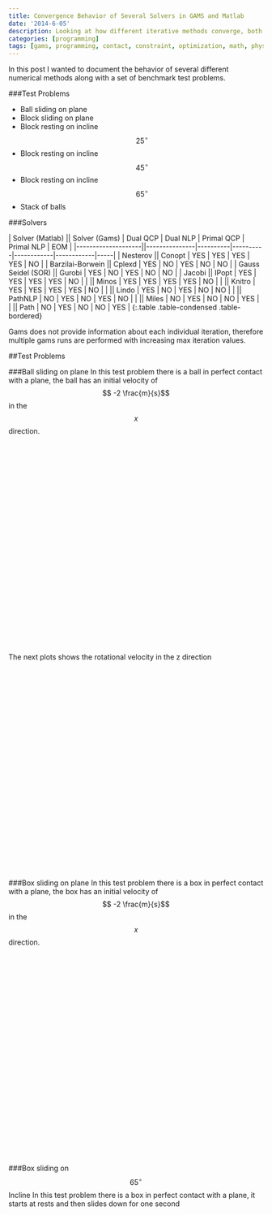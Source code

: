 ```yaml
---
title: Convergence Behavior of Several Solvers in GAMS and Matlab
date: '2014-6-05'
description: Looking at how different iterative methods converge, both in gams and in matlab
categories: [programming]
tags: [gams, programming, contact, constraint, optimization, math, physics]
---
```



In this post I wanted to document the behavior of several different numerical methods along with a set of benchmark test problems. 

###Test Problems

 - Ball sliding on plane
 - Block sliding on plane
 - Block resting on incline $$25^\circ$$
 - Block resting on incline $$45^\circ$$
 - Block resting on incline $$65^\circ$$
 - Stack of balls


###Solvers

| Solver (Matlab)    || Solver (Gams) | Dual QCP | Dual NLP | Primal QCP | Primal NLP | EOM |
|--------------------||---------------|----------|----------|------------|------------|-----|
| Nesterov           || Conopt        | YES      | YES      | YES        | YES        | NO  |
| Barzilai-Borwein   || Cplexd        | YES      | NO       | YES        | NO         | NO  |
| Gauss Seidel (SOR) || Gurobi        | YES      | NO       | YES        | NO         | NO  |
| Jacobi             || IPopt         | YES      | YES      | YES        | YES        | NO  |
|                    || Minos         | YES      | YES      | YES        | YES        | NO  |
|                    || Knitro        | YES      | YES      | YES        | YES        | NO  |
|                    || Lindo         | YES      | NO       | YES        | NO         | NO  |
|                    || PathNLP       | NO       | YES      | NO         | YES        | NO  |
|                    || Miles         | NO       | YES      | NO         | NO         | YES |
|                    || Path          | NO       | YES      | NO         | NO         | YES |
{:.table .table-condensed .table-bordered}

Gams does not provide information about each individual iteration, therefore multiple gams runs are performed with increasing max iteration values. 


##Test Problems

###Ball sliding on plane
In this test problem there is a ball in perfect contact with a plane, the ball has an initial velocity of $$ -2 \frac{m}{s}$$ in the $$x$$ direction.

<script type="text/javascript">
$(function () {
        $('#ball_rolling_vx').highcharts({
        	chart: {zoomType: 'xy'},
            title: {
                text: 'Ball X Velocity',
                x: -20 //center
            },
            subtitle: {
                text: 'Chrono::Engine - Matlab Interface',
                x: -20
            },
            xAxis: {
            	title: {text: 'Time [s]'},
                categories: [0.01,0.02,0.03,0.04,0.05,0.06,0.07,0.08,0.09,0.1,0.11,0.12,0.13,0.14,0.15,0.16,0.17,0.18,0.19,0.2,0.21,0.22,0.23,0.24,0.25,0.26,0.27,0.28,0.29,0.3,0.31,0.32,0.33,0.34,0.35,0.36,0.37,0.38,0.39,0.4,0.41,0.42,0.43,0.44,0.45,0.46,0.47,0.48,0.49,0.5,0.51,0.52,0.53,0.54,0.55,0.56,0.57,0.58,0.59,0.6,0.61,0.62,0.63,0.64,0.65,0.66,0.67,0.68,0.69,0.7,0.71,0.72,0.73,0.74,0.75,0.76,0.77,0.78,0.79,0.8,0.81,0.82,0.83,0.84,0.85,0.86,0.87,0.88,0.89,0.9,0.91,0.92,0.93,0.94,0.95,0.96,0.97,0.98,0.99,1.0],
                labels:{
                step: 4, // this will show every second label
                maxStaggerLines: 1
            }
            },
            yAxis: {
                title: {text: 'Velocity [m/s]'},
                plotLines: [{
                    value: 0,
                    width: 1,
                    color: '#808080'
                }]
            },
            tooltip: {valueSuffix: 'm/s'},
            legend: {
                layout: 'horizontal',
                align: 'center',
                verticalAlign: 'bottom',
                borderWidth: 0
            },

            series: [{
                name: 'Nesterov',
                color: '#556270',
                marker : {enabled : true,radius : 3},
                data: [1.97214,1.97214,1.97214,1.96773,1.95204,1.94185,1.93202,1.92221,1.91239,1.90258,1.89277,1.88296,1.87316,1.86334,1.85353,1.84372,1.83391,1.8241,1.81429,1.80448,1.79467,1.78486,1.77505,1.76524,1.75543,1.74562,1.73581,1.726,1.71619,1.71428,1.71428,1.71428,1.71428,1.71428,1.71428,1.71428,1.71428,1.71428,1.71428,1.71428,1.71428,1.71428,1.71428,1.71428,1.71428,1.71428,1.71428,1.71428,1.71428,1.71428,1.71428,1.71428,1.71428,1.71428,1.71428,1.71428,1.71428,1.71428,1.71428,1.71428,1.71428,1.71428,1.71428,1.71428,1.71428,1.71428,1.71428,1.71428,1.71428,1.71428,1.71428,1.71428,1.71428,1.71428,1.71428,1.71427,1.71428,1.71428,1.71428,1.71428,1.71428,1.71428,1.71428,1.71427,1.71427,1.71427,1.71427,1.71427,1.71427,1.71427,1.71427,1.71427,1.71427,1.71427,1.71427,1.71427,1.71427,1.71427,1.71427,1.71427]
            }, {
            	name: 'Barzilai-Borwein',
                color: '#C7F464',
                marker : {enabled : true,radius : 3},
                data: [1.97214,1.97214,1.97214,1.96773,1.95204,1.94185,1.93202,1.92221,1.91239,1.90258,1.89277,1.88296,1.87316,1.86334,1.85353,1.84372,1.83391,1.8241,1.81429,1.80448,1.79212,1.78707,1.77059,1.76976,1.75075,1.75029,1.73612,1.72559,1.71621,1.71395,1.71608,1.71418,1.71564,1.71489,1.71506,1.71506,1.71506,1.71506,1.71506,1.71506,1.71506,1.71506,1.71506,1.71506,1.71506,1.71506,1.70268,1.71246,1.71464,1.69334,1.69334,1.7043,1.71506,1.71506,1.71506,1.71506,1.71506,1.71506,1.71506,1.71506,1.71506,1.71506,1.71506,1.71506,1.71506,1.71506,1.71506,1.71506,1.70267,1.71249,1.71457,1.69575,1.6989,1.71067,1.7159,1.71454,1.71516,1.71505,1.71505,1.71505,1.71505,1.71505,1.71505,1.71505,1.71505,1.71505,1.71505,1.71505,1.71505,1.71505,1.70267,1.71244,1.71464,1.69442,1.69494,1.70781,1.71505,1.71505,1.71505,1.71505]
            }, {
                name: 'Jacobi',
                color: '#4ECDC4',
                marker : {enabled : true,radius : 3},
                data: [1.97224,1.97224,1.97224,1.96746,1.95207,1.94184,1.93201,1.9222,1.9124,1.90259,1.89277,1.88296,1.87316,1.86334,1.85354,1.84372,1.83391,1.8241,1.81429,1.80448,1.79501,1.78486,1.77492,1.76517,1.7554,1.74554,1.73581,1.72604,1.71619,1.71428,1.71428,1.71428,1.71428,1.71428,1.71428,1.71428,1.71428,1.71428,1.71428,1.71428,1.71428,1.71428,1.71428,1.71428,1.71428,1.71428,1.71428,1.71428,1.71428,1.71428,1.71428,1.71428,1.71428,1.71428,1.71428,1.71428,1.71428,1.71428,1.71428,1.71428,1.71428,1.71428,1.71428,1.71428,1.71428,1.71428,1.71428,1.71428,1.71428,1.71428,1.71428,1.71428,1.71428,1.71428,1.71428,1.71428,1.71428,1.71428,1.71428,1.71428,1.71428,1.71428,1.71428,1.71428,1.71428,1.71428,1.71428,1.71428,1.71428,1.71428,1.71428,1.71428,1.71428,1.71428,1.71428,1.71428,1.71428,1.71428,1.71428,1.71427]
            }, {
                name: 'Conopt',
                color: '#FF6B6B',
                marker : {enabled : true,radius : 3},
                data: [1.97214,1.97212,1.9721,1.97208,1.94787,1.94786,1.92601,1.92599,1.9083,1.90829,1.88699,1.88697,1.86881,1.86879,1.8479,1.84788,1.82936,1.82935,1.80877,1.80876,1.78997,1.78438,1.77532,1.76452,1.75516,1.74533,1.73587,1.72543,1.72239,1.71425,1.71428,1.71427,1.71427,1.71426,1.71426,1.7143,1.71428,1.71429,1.71428,1.71431,1.71432,1.7143,1.71429,1.7143,1.71431,1.71429,1.7143,1.71429,1.71428,1.71433,1.71431,1.7143,1.7143,1.71428,1.71427,1.71427,1.71427,1.71426,1.71431,1.71429,1.71428,1.71428,1.71428,1.71422,1.71427,1.71427,1.71427,1.71429,1.71429,1.71431,1.71429,1.71427,1.71427,1.71428,1.71428,1.71427,1.71426,1.71426,1.71425,1.71425,1.71429,1.71429,1.71428,1.71427,1.71428,1.71428,1.71428,1.71429,1.71428,1.71427,1.71423,1.71429,1.71428,1.71428,1.71426,1.71427,1.71427,1.71427,1.71426,1.71426]
            }, {
              name: 'Ipopt',
                color: '#ECD078',
                marker : {enabled : true,radius : 3},
                data: [1.97214,1.97213,1.97212,1.97211,1.94789,1.94788,1.92604,1.92603,1.90834,1.90833,1.88703,1.88702,1.86886,1.86885,1.84796,1.84795,1.82943,1.82942,1.80885,1.80884,1.79004,1.78445,1.7749,1.76508,1.75525,1.74542,1.73559,1.72576,1.71594,1.71428,1.71428,1.71428,1.71428,1.71428,1.71428,1.71428,1.71428,1.71428,1.71428,1.71428,1.71428,1.71428,1.71428,1.71428,1.71427,1.71427,1.71427,1.71427,1.71427,1.71427,1.71427,1.71427,1.71427,1.71427,1.71427,1.71427,1.71427,1.71427,1.71427,1.71427,1.71427,1.71427,1.71427,1.71426,1.71426,1.71426,1.71426,1.71426,1.71426,1.71426,1.71426,1.71426,1.71426,1.71426,1.71426,1.71426,1.71426,1.71426,1.71426,1.71426,1.71426,1.71426,1.71425,1.71425,1.71425,1.71425,1.71425,1.71425,1.71425,1.71425,1.71425,1.71425,1.71425,1.71425,1.71425,1.71425,1.71425,1.71425,1.71425,1.71424]
            }, {
  				name: 'Path',
                color: '#C02942',
                marker : {enabled : true,radius : 3},
                data: [1.97214,1.97214,1.97214,1.96773,1.95204,1.94185,1.93201,1.9222,1.91239,1.90258,1.89277,1.88296,1.87315,1.86334,1.85353,1.84372,1.83391,1.8241,1.81429,1.80448,1.74476,1.73145,1.71716,1.71423,1.71423,1.71423,1.71423,1.71423,1.71423,1.71423,1.71423,1.71423,1.71422,1.71422,1.71422,1.71422,1.71422,1.71422,1.71422,1.71422,1.71422,1.71422,1.71422,1.71422,1.71422,1.71422,1.71422,1.71422,1.71422,1.71422,1.71422,1.71422,1.71422,1.71422,1.71422,1.71422,1.71422,1.71422,1.71422,1.71422,1.71422,1.71422,1.71422,1.71422,1.71422,1.71422,1.71422,1.71422,1.71422,1.71422,1.71422,1.71422,1.71422,1.71422,1.71422,1.71422,1.71422,1.71422,1.71422,1.71422,1.71422,1.71422,1.71422,1.71422,1.71422,1.71422,1.71422,1.71422,1.71422,1.71422,1.71422,1.71422,1.71422,1.71422,1.71422,1.71422,1.71422,1.71421,1.71421,1.71421]
            }

            ]
        });
    });
</script>
<div id="ball_rolling_vx" style="min-width: 310px; height: 400px; margin: 0 auto"></div>


The next plots shows the rotational velocity in the z direction

<script type="text/javascript">
$(function () {
        $('#ball_rolling_wz').highcharts({
        	chart: {zoomType: 'xy'},
            title: {
                text: 'Ball Rotational Velocity',
                x: -20 //center
            },
            subtitle: {
                text: 'Chrono::Engine - Matlab Interface',
                x: -20
            },
            xAxis: {
            	title: {text: 'Time [s]'},
                categories: [0.01,0.02,0.03,0.04,0.05,0.06,0.07,0.08,0.09,0.1,0.11,0.12,0.13,0.14,0.15,0.16,0.17,0.18,0.19,0.2,0.21,0.22,0.23,0.24,0.25,0.26,0.27,0.28,0.29,0.3,0.31,0.32,0.33,0.34,0.35,0.36,0.37,0.38,0.39,0.4,0.41,0.42,0.43,0.44,0.45,0.46,0.47,0.48,0.49,0.5,0.51,0.52,0.53,0.54,0.55,0.56,0.57,0.58,0.59,0.6,0.61,0.62,0.63,0.64,0.65,0.66,0.67,0.68,0.69,0.7,0.71,0.72,0.73,0.74,0.75,0.76,0.77,0.78,0.79,0.8,0.81,0.82,0.83,0.84,0.85,0.86,0.87,0.88,0.89,0.9,0.91,0.92,0.93,0.94,0.95,0.96,0.97,0.98,0.99,1.0],
                labels:{
                step: 4, // this will show every second label
                maxStaggerLines: 1
            }
            },
            yAxis: {
                title: {text: 'Velocity [m/s]'},
                plotLines: [{
                    value: 0,
                    width: 1,
                    color: '#808080'
                }]
            },
            tooltip: {valueSuffix: 'm/s'},
            legend: {
                layout: 'horizontal',
                align: 'center',
                verticalAlign: 'bottom',
                borderWidth: 0
            },

            series: [{
                name: 'Nesterov',
                color: '#556270',
                marker : {enabled : true,radius : 3},
                data: [-0.167159,-0.167159,-0.167159,-0.193622,-0.287726,-0.348886,-0.407887,-0.466756,-0.525623,-0.584477,-0.64334,-0.702206,-0.761037,-0.819945,-0.878774,-0.937633,-0.996496,-1.05536,-1.11422,-1.17308,-1.23194,-1.2908,-1.34967,-1.40851,-1.46739,-1.52623,-1.58511,-1.64395,-1.70282,-1.71428,-1.71428,-1.71428,-1.71428,-1.71428,-1.71428,-1.71428,-1.71428,-1.71428,-1.71428,-1.71428,-1.71428,-1.71428,-1.71428,-1.71428,-1.71428,-1.71428,-1.71428,-1.71428,-1.71428,-1.71428,-1.71428,-1.71428,-1.71428,-1.71428,-1.71428,-1.71428,-1.71428,-1.71428,-1.71428,-1.71428,-1.71428,-1.71428,-1.71428,-1.71428,-1.71428,-1.71428,-1.71428,-1.71428,-1.71428,-1.71428,-1.71428,-1.71428,-1.71428,-1.71428,-1.71428,-1.71428,-1.71428,-1.71428,-1.71428,-1.71428,-1.71428,-1.71428,-1.71428,-1.71427,-1.71427,-1.71427,-1.71427,-1.71427,-1.71427,-1.71427,-1.71427,-1.71427,-1.71427,-1.71427,-1.71427,-1.71427,-1.71427,-1.71427,-1.71427,-1.71427]
            }, {
            	name: 'Barzilai-Borwein',
                color: '#C7F464',
                marker : {enabled : true,radius : 3},
                data: [-0.167159,-0.167159,-0.167159,-0.193622,-0.287726,-0.348886,-0.407887,-0.466756,-0.525623,-0.584477,-0.64334,-0.702206,-0.761037,-0.819945,-0.878774,-0.937633,-0.996496,-1.05536,-1.11422,-1.17308,-1.24947,-1.2801,-1.37895,-1.38396,-1.49799,-1.50078,-1.5858,-1.65081,-1.70818,-1.72171,-1.70893,-1.72031,-1.71156,-1.71607,-1.71506,-1.71506,-1.71506,-1.71506,-1.71506,-1.71506,-1.71506,-1.71506,-1.71506,-1.71506,-1.71506,-1.71506,-1.78936,-1.73068,-1.7176,-1.84535,-1.84535,-1.77958,-1.71506,-1.71506,-1.71506,-1.71506,-1.71506,-1.71506,-1.71506,-1.71506,-1.71506,-1.71506,-1.71506,-1.71506,-1.71506,-1.71506,-1.71506,-1.71506,-1.7894,-1.73048,-1.71795,-1.83089,-1.81201,-1.74139,-1.70996,-1.71814,-1.71441,-1.71505,-1.71505,-1.71505,-1.71505,-1.71505,-1.71505,-1.71505,-1.71505,-1.71505,-1.71505,-1.71505,-1.71505,-1.71505,-1.78934,-1.73071,-1.71751,-1.83884,-1.83572,-1.75852,-1.71505,-1.71505,-1.71505,-1.71505]
            }, {
                name: 'Jacobi',
                color: '#4ECDC4',
                marker : {enabled : true,radius : 3},
                data: [-0.16654,-0.16654,-0.16654,-0.195258,-0.28759,-0.348984,-0.407908,-0.466765,-0.525613,-0.584472,-0.643356,-0.702201,-0.761039,-0.81994,-0.878769,-0.937635,-0.99651,-1.05536,-1.11423,-1.17308,-1.22994,-1.29082,-1.35046,-1.40898,-1.46758,-1.52672,-1.58513,-1.64377,-1.70284,-1.71428,-1.71428,-1.71428,-1.71428,-1.71428,-1.71428,-1.71428,-1.71428,-1.71428,-1.71428,-1.71428,-1.71428,-1.71428,-1.71428,-1.71428,-1.71428,-1.71428,-1.71428,-1.71428,-1.71428,-1.71428,-1.71428,-1.71428,-1.71428,-1.71428,-1.71428,-1.71428,-1.71428,-1.71428,-1.71428,-1.71428,-1.71428,-1.71428,-1.71428,-1.71428,-1.71428,-1.71428,-1.71428,-1.71428,-1.71428,-1.71428,-1.71428,-1.71428,-1.71428,-1.71428,-1.71428,-1.71428,-1.71428,-1.71428,-1.71428,-1.71428,-1.71428,-1.71428,-1.71428,-1.71428,-1.71428,-1.71428,-1.71428,-1.71428,-1.71428,-1.71428,-1.71428,-1.71428,-1.71428,-1.71428,-1.71428,-1.71428,-1.71428,-1.71428,-1.71428,-1.71428]
            }, {
                name: 'Conopt',
                color: '#FF6B6B',
                marker : {enabled : true,radius : 3},
                data: [-0.167159,-0.16727,-0.167381,-0.167491,-0.312762,-0.312824,-0.443946,-0.444059,-0.55017,-0.550274,-0.678049,-0.678166,-0.787148,-0.787257,-0.912577,-0.912684,-1.02379,-1.02386,-1.14734,-1.14745,-1.26013,-1.29371,-1.34803,-1.41286,-1.46903,-1.52797,-1.58473,-1.64738,-1.66563,-1.71447,-1.71431,-1.71434,-1.71436,-1.71439,-1.71441,-1.71418,-1.71427,-1.71422,-1.71426,-1.71413,-1.71403,-1.71415,-1.71421,-1.71414,-1.71408,-1.71418,-1.71412,-1.71418,-1.71424,-1.71398,-1.71406,-1.71412,-1.71416,-1.71425,-1.71429,-1.71431,-1.71434,-1.71439,-1.71409,-1.71418,-1.71423,-1.71421,-1.71422,-1.71459,-1.71427,-1.71427,-1.71427,-1.71416,-1.71414,-1.714,-1.71412,-1.71426,-1.71427,-1.71419,-1.71422,-1.71426,-1.71429,-1.71432,-1.71435,-1.71436,-1.7141,-1.71415,-1.71419,-1.71424,-1.71421,-1.71416,-1.71417,-1.71411,-1.71415,-1.7142,-1.71448,-1.71412,-1.71418,-1.71417,-1.71425,-1.71422,-1.71423,-1.71424,-1.71427,-1.7143]
            }, {
              name: 'Ipopt',
                color: '#ECD078',
                marker : {enabled : true,radius : 3},
                data: [-0.167159,-0.167219,-0.167279,-0.167339,-0.312633,-0.312693,-0.443769,-0.443829,-0.549976,-0.550036,-0.677794,-0.677854,-0.786852,-0.786912,-0.912201,-0.912261,-1.02342,-1.02348,-1.1469,-1.14696,-1.25973,-1.29328,-1.3506,-1.40949,-1.46845,-1.52743,-1.58641,-1.6454,-1.70436,-1.71428,-1.71428,-1.71428,-1.71428,-1.71428,-1.71428,-1.71428,-1.71428,-1.71428,-1.71428,-1.71428,-1.71428,-1.71428,-1.71428,-1.71428,-1.71427,-1.71427,-1.71427,-1.71427,-1.71427,-1.71427,-1.71427,-1.71427,-1.71427,-1.71427,-1.71427,-1.71427,-1.71427,-1.71427,-1.71427,-1.71427,-1.71427,-1.71427,-1.71427,-1.71426,-1.71426,-1.71426,-1.71426,-1.71426,-1.71426,-1.71426,-1.71426,-1.71426,-1.71426,-1.71426,-1.71426,-1.71426,-1.71426,-1.71426,-1.71426,-1.71426,-1.71426,-1.71426,-1.71425,-1.71425,-1.71425,-1.71425,-1.71425,-1.71425,-1.71425,-1.71425,-1.71425,-1.71425,-1.71425,-1.71425,-1.71425,-1.71425,-1.71425,-1.71425,-1.71425,-1.71425]
            }, {
  				name: 'Path',
                color: '#C02942',
                marker : {enabled : true,radius : 3},
                data: [-0.167159,-0.167169,-0.167179,-0.193641,-0.287745,-0.348905,-0.407913,-0.466776,-0.525633,-0.584503,-0.643366,-0.702225,-0.76107,-0.819938,-0.878807,-0.937659,-0.996516,-1.05538,-1.11424,-1.17309,-1.53111,-1.61096,-1.69661,-1.71423,-1.71423,-1.71423,-1.71423,-1.71423,-1.71423,-1.71423,-1.71423,-1.71423,-1.71422,-1.71422,-1.71422,-1.71422,-1.71422,-1.71422,-1.71422,-1.71423,-1.71422,-1.71422,-1.71422,-1.71422,-1.71422,-1.71422,-1.71422,-1.71422,-1.71422,-1.71422,-1.71422,-1.71422,-1.71422,-1.71422,-1.71422,-1.71422,-1.71422,-1.71422,-1.71422,-1.71422,-1.71422,-1.71422,-1.71422,-1.71422,-1.71422,-1.71422,-1.71422,-1.71422,-1.71422,-1.71422,-1.71422,-1.71422,-1.71422,-1.71422,-1.71422,-1.71422,-1.71422,-1.71422,-1.71422,-1.71422,-1.71422,-1.71422,-1.71422,-1.71422,-1.71422,-1.71422,-1.71422,-1.71422,-1.71422,-1.71422,-1.71422,-1.71422,-1.71422,-1.71422,-1.71422,-1.71422,-1.71421,-1.71421,-1.71421,-1.71421]
            }

            ]
        });
    });
</script>
<div id="ball_rolling_wz" style="min-width: 310px; height: 400px; margin: 0 auto"></div>


###Box sliding on plane
In this test problem there is a box in perfect contact with a plane, the box has an initial velocity of $$ -2 \frac{m}{s}$$ in the $$x$$ direction.



<script type="text/javascript">
$(function () {
        $('#block_sliding_vx').highcharts({
        	chart: {zoomType: 'xy'},
            title: {
                text: 'Block X Velocity',
                x: -20 //center
            },
            subtitle: {
                text: 'Chrono::Engine - Matlab Interface',
                x: -20
            },
            xAxis: {
            	title: {text: 'Time [s]'},
                categories: [0.01,0.02,0.03,0.04,0.05,0.06,0.07,0.08,0.09,0.1,0.11,0.12,0.13,0.14,0.15,0.16,0.17,0.18,0.19,0.2,0.21,0.22,0.23,0.24,0.25,0.26,0.27,0.28,0.29,0.3,0.31,0.32,0.33,0.34,0.35,0.36,0.37,0.38,0.39,0.4,0.41,0.42,0.43,0.44,0.45,0.46,0.47,0.48,0.49,0.5,0.51,0.52,0.53,0.54,0.55,0.56,0.57,0.58,0.59,0.6,0.61,0.62,0.63,0.64,0.65,0.66,0.67,0.68,0.69,0.7,0.71,0.72,0.73,0.74,0.75,0.76,0.77,0.78,0.79,0.8,0.81,0.82,0.83,0.84,0.85,0.86,0.87,0.88,0.89,0.9,0.91,0.92,0.93,0.94,0.95,0.96,0.97,0.98,0.99,1,1.01,1.02,1.03,1.04,1.05,1.06,1.07,1.08,1.09,1.1,1.11,1.12,1.13,1.14,1.15,1.16,1.17,1.18,1.19,1.2,1.21,1.22,1.23,1.24,1.25,1.26,1.27,1.28,1.29,1.3,1.31,1.32,1.33,1.34,1.35,1.36,1.37,1.38,1.39,1.4,1.41,1.42,1.43,1.44,1.45,1.46,1.47,1.48,1.49,1.5],
                labels:{
                step: 4, // this will show every second label
                maxStaggerLines: 1
            }
            },
            yAxis: {
                title: {text: 'Velocity [m/s]'},
                plotLines: [{
                    value: 0,
                    width: 1,
                    color: '#808080'
                }]
            },
            tooltip: {valueSuffix: 'm/s'},
            legend: {
                layout: 'horizontal',
                align: 'center',
                verticalAlign: 'bottom',
                borderWidth: 0
            },

            series: [{
                name: 'Nesterov',
                color: '#556270',
                marker : {enabled : true,radius : 3},
                data: [1.90421,1.90421,1.90421,1.90421,1.90421,1.90421,1.90421,1.89023,1.82279,1.80617,1.78504,1.76536,1.74575,1.7418,1.6952,1.68953,1.66217,1.6575,1.61952,1.6143,1.58215,1.57723,1.54188,1.5368,1.50321,1.49822,1.46365,1.45861,1.42459,1.41957,1.38525,1.38022,1.34607,1.34105,1.30679,1.30177,1.26757,1.26255,1.22832,1.21332,1.19799,1.17339,1.15884,1.13755,1.11797,1.09831,1.07869,1.05907,1.03945,1.01983,1.00021,0.980594,0.960971,0.941352,0.92173,0.902113,0.882493,0.862871,0.843251,0.823632,0.804013,0.78439,0.764773,0.745151,0.725532,0.705912,0.686292,0.666671,0.647053,0.627431,0.607812,0.588192,0.568573,0.54895,0.529333,0.509712,0.490092,0.470472,0.450852,0.431233,0.411611,0.391992,0.372372,0.352752,0.333133,0.313511,0.293894,0.274272,0.254652,0.235032,0.215413,0.195791,0.176174,0.156552,0.136932,0.117313,0.0976929,0.078071,0.0584514,0.0388341,0.0192122,4.78E-07,1.18E-09,1.11E-11,2.59E-15,2.64E-15,-2.99E-15,2.70E-15,-2.99E-15,5.92E-14,-2.34E-15,6.00E-14,-2.29E-15,6.00E-14,-2.30E-15,2.76E-15,-2.97E-15,5.92E-14,-2.36E-15,2.76E-15,-3.18E-15,2.68E-15,-3.06E-15,9.34E-14,-2.03E-15,5.93E-14,-2.35E-15,6.01E-14,-2.27E-15,2.76E-15,-3.02E-15,2.68E-15,-2.98E-15,2.70E-15,-2.97E-15,2.70E-15,-3.00E-15,2.70E-15,-3.13E-15,2.69E-15,-3.01E-15,3.44E-16,5.78E-14,-3.14E-15,5.95E-14,-2.38E-15,2.79E-15,-2.99E-15,-7.25E-15,6.44E-14]
            }, {
            	name: 'Barzilai-Borwein',
                color: '#C7F464',
                marker : {enabled : true,radius : 3},
                data: [1.90421,1.90421,1.90421,1.90421,1.90421,1.90421,1.90421,1.89023,1.82279,1.80618,1.78504,1.76536,1.74574,1.72612,1.7065,1.68688,1.66726,1.64764,1.6437,1.5971,1.59143,1.56406,1.5594,1.52142,1.5162,1.48405,1.47913,1.44378,1.4387,1.40511,1.40012,1.36555,1.36051,1.32649,1.32148,1.28715,1.28212,1.24796,1.23295,1.22952,1.18656,1.17311,1.157,1.13752,1.1179,1.09828,1.07866,1.05904,1.03942,1.0198,1.00018,0.980564,0.960945,0.941325,0.921703,0.902083,0.882464,0.862844,0.843222,0.823605,0.803983,0.784363,0.764744,0.745124,0.725505,0.705883,0.686266,0.666644,0.647024,0.627402,0.607785,0.588165,0.568543,0.548924,0.529304,0.509684,0.490063,0.470445,0.450823,0.431204,0.411584,0.391964,0.372343,0.352725,0.333103,0.313484,0.293864,0.274245,0.254623,0.235005,0.215383,0.195764,0.176144,0.156525,0.136903,0.117285,0.0976635,0.0780439,0.0584242,0.0388046,0.0191827,5.19E-06,5.79E-06,-2.44E-17,1.62E-11,2.36E-17,-1.31E-18,-3.74E-19,2.43E-17,-8.03E-18,-1.18E-17,-6.66E-14,7.35E-18,-2.30E-17,-8.86E-17,3.91E-17,1.29E-17,-1.84E-17,1.70E-17,-4.71E-18,1.22E-17,1.19E-18,-3.95E-17,-3.63E-17,-1.82E-17,4.39E-18,-2.75E-17,1.17E-17,2.40E-17,-2.24E-17,4.33E-18,-5.51E-17,-1.22E-17,3.07E-14,1.22E-17,-6.27E-17,1.46E-17,-2.28E-17,1.66E-17,-1.72E-17,-8.72E-18,-4.56E-17,-1.37E-17,2.71E-18,8.51E-18,3.31E-17,6.78E-18,-2.23E-17,-4.39E-11,3.01E-17]
            }, {
                name: 'Jacobi',
                color: '#4ECDC4',
                marker : {enabled : true,radius : 3},
                data: [1.90426,1.90426,1.90426,1.90426,1.90426,1.90426,1.90426,1.89017,1.82335,1.8057,1.78475,1.76558,1.74554,1.7261,1.70651,1.68713,1.66706,1.64785,1.62782,1.60838,1.58879,1.56941,1.54934,1.53014,1.5101,1.49066,1.47106,1.45169,1.43162,1.41242,1.39263,1.37494,1.3495,1.33552,1.31402,1.29473,1.27469,1.25524,1.23565,1.21628,1.19621,1.17676,1.15718,1.13755,1.11794,1.09832,1.0787,1.05908,1.03946,1.01984,1.00022,0.980595,0.960978,0.941356,0.921736,0.902117,0.882497,0.862875,0.843256,0.823636,0.804019,0.784394,0.764777,0.745158,0.725536,0.705916,0.686297,0.666677,0.647057,0.627435,0.607816,0.588196,0.568577,0.548957,0.529337,0.509715,0.490098,0.470476,0.450857,0.431237,0.411615,0.391998,0.372376,0.352756,0.333137,0.313517,0.293895,0.274278,0.254656,0.235036,0.215417,0.195797,0.176177,0.156556,0.136936,0.117316,0.097697,0.0780772,0.0584576,0.0388357,0.0192161,0.000892608,-0.000163964,-3.74E-06,-8.07E-08,1.26E-09,3.09E-09,3.14E-09,3.12E-09,3.13E-09,3.12E-09,3.13E-09,3.13E-09,3.12E-09,3.15E-09,3.12E-09,3.12E-09,3.15E-09,3.12E-09,3.13E-09,3.14E-09,3.12E-09,3.13E-09,3.12E-09,3.13E-09,3.13E-09,3.12E-09,3.15E-09,3.12E-09,3.12E-09,3.15E-09,3.12E-09,3.13E-09,3.14E-09,3.12E-09,3.13E-09,3.12E-09,3.13E-09,3.13E-09,3.12E-09,3.15E-09,3.12E-09,3.12E-09,3.15E-09,3.12E-09,3.13E-09,3.14E-09,3.12E-09,3.13E-09,3.12E-09]
            }, {
                name: 'Conopt',
                color: '#FF6B6B',
                marker : {enabled : true,radius : 3},
                data: [1.90421,1.90418,1.90413,1.90412,1.90407,1.90402,1.90397,1.90392,1.81042,1.81041,1.81035,1.73454,1.73453,1.73453,1.73453,1.65806,1.65801,1.65797,1.65791,1.58607,1.58442,1.57001,1.56964,1.56927,1.50203,1.50202,1.4355,1.43391,1.42283,1.42282,1.42282,1.37605,1.37604,1.36793,1.30069,1.30068,1.25515,1.25514,1.25445,1.21238,1.21162,1.19895,1.14219,1.14218,1.14217,1.09158,1.09159,1.08765,1.02327,1.02327,1.01934,0.983422,0.983407,0.929121,0.929043,0.923845,0.878574,0.878559,0.845749,0.845732,0.795378,0.79536,0.771581,0.771561,0.712873,0.712859,0.709557,0.658924,0.658916,0.634943,0.6135,0.613489,0.559654,0.559634,0.533568,0.533549,0.482514,0.482495,0.453809,0.453791,0.405175,0.405155,0.374236,0.360395,0.340907,0.321301,0.301684,0.282068,0.262453,0.242838,0.223221,0.203608,0.183991,0.164376,0.144761,0.125146,0.105528,0.0859154,0.066298,0.0466829,0.0270678,0.00745276,-4.52E-13,-4.81E-13,-5.07E-13,-5.32E-13,-5.56E-13,-5.79E-13,-6.01E-13,-6.21E-13,-6.41E-13,-6.60E-13,-6.79E-13,-6.96E-13,-7.13E-13,-7.29E-13,-7.44E-13,-7.59E-13,-7.72E-13,-7.86E-13,-7.99E-13,-8.11E-13,-8.22E-13,-8.33E-13,-8.44E-13,-8.54E-13,-8.64E-13,-8.73E-13,-8.82E-13,-8.90E-13,-8.99E-13,-9.06E-13,-9.14E-13,-9.21E-13,-9.27E-13,-9.34E-13,-9.40E-13,-9.46E-13,-9.52E-13,-9.57E-13,-9.62E-13,-9.67E-13,-9.72E-13,-9.76E-13,-9.81E-13,-9.85E-13,-9.89E-13,-9.92E-13,-9.96E-13,-9.99E-13]
            }, {
              name: 'Ipopt',
                color: '#ECD078',
                marker : {enabled : true,radius : 3},
                data: [1.90421,1.90419,1.90416,1.90414,1.90411,1.90409,1.90406,1.90403,1.8195,1.80472,1.79406,1.75039,1.75036,1.74476,1.69307,1.69305,1.67119,1.63198,1.63196,1.61835,1.60973,1.54888,1.54886,1.53242,1.52124,1.47833,1.46631,1.46628,1.42292,1.4229,1.38481,1.37709,1.37162,1.316,1.31597,1.30089,1.28646,1.24428,1.24086,1.22805,1.18707,1.18443,1.15564,1.1485,1.1063,1.10626,1.07779,1.07467,1.02928,1.02434,1.00093,1.00089,0.95032,0.95028,0.925444,0.920519,0.874138,0.87168,0.845631,0.826978,0.807404,0.790544,0.790504,0.732507,0.732467,0.707519,0.707479,0.658077,0.658037,0.625143,0.625103,0.583041,0.581611,0.546052,0.534587,0.513033,0.49701,0.474144,0.456834,0.436476,0.416822,0.397196,0.377581,0.357966,0.338342,0.318715,0.299091,0.279466,0.259849,0.240224,0.2206,0.200973,0.18136,0.161743,0.142126,0.122513,0.102896,0.083283,0.0636659,0.044051,0.0244338,0.00482112,1.07E-09,2.06E-14,1.35E-14,1.36E-14,1.36E-14,1.35E-14,1.36E-14,1.36E-14,1.35E-14,1.36E-14,1.36E-14,1.36E-14,1.36E-14,1.36E-14,1.35E-14,1.35E-14,1.35E-14,1.35E-14,1.36E-14,1.36E-14,1.36E-14,1.36E-14,1.36E-14,1.35E-14,1.35E-14,1.36E-14,1.36E-14,1.36E-14,1.36E-14,1.35E-14,1.36E-14,1.36E-14,1.35E-14,1.36E-14,1.36E-14,1.35E-14,1.35E-14,1.35E-14,1.35E-14,1.35E-14,1.36E-14,1.36E-14,1.35E-14,1.36E-14,1.35E-14,1.35E-14,1.36E-14,1.36E-14]
            }, {
  				name: 'Path',
                color: '#C02942',
                marker : {enabled : true,radius : 3},
                data: [1.90421,1.90421,1.9042,1.9042,1.90419,1.90419,1.90418,1.90102,1.81695,1.8113,1.77758,1.77256,1.73842,1.7334,1.69914,1.69411,1.65992,1.6549,1.62067,1.61565,1.58143,1.57641,1.54219,1.53717,1.50295,1.49793,1.46371,1.45869,1.42447,1.41945,1.38523,1.38021,1.34599,1.34097,1.30675,1.30173,1.26751,1.26249,1.22828,1.21327,1.20984,1.16689,1.15344,1.13733,1.11784,1.09822,1.0786,1.05898,1.03936,1.01974,1.00012,0.980497,0.960874,0.941255,0.921633,0.902012,0.882391,0.862768,0.843149,0.823526,0.803906,0.784285,0.764662,0.745043,0.72542,0.7058,0.686179,0.666559,0.646936,0.627317,0.607696,0.588076,0.568456,0.548834,0.529216,0.509594,0.489975,0.470355,0.450735,0.431113,0.411496,0.391874,0.372254,0.352635,0.333015,0.313393,0.293776,0.274154,0.254534,0.234914,0.215294,0.195672,0.176054,0.156433,0.136813,0.117193,0.0975735,0.0779516,0.058332,0.0387146,0.0190927,3.59E-13,0,0,0,0,0,0,0,0,0,0,0,0,0,0,0,0,0,0,0,0,0,0,0,0,0,0,0,0,0,0,0,0,0,0,0,0,0,0,0,0,0,0,0,0,0,0,0,0]
            }

            ]
        });
    });
</script>
<div id="block_sliding_vx" style="min-width: 310px; height: 400px; margin: 0 auto"></div>


###Box sliding on $$65^\circ$$ Incline
In this test problem there is a box in perfect contact with a plane, it starts at rests and then slides down for one second



<script type="text/javascript">
$(function () {
        $('#block_65inlcine_vx').highcharts({
        	chart: {zoomType: 'xy'},
            title: {
                text: 'Block X Velocity',
                x: -20 //center
            },
            subtitle: {
                text: 'Chrono::Engine - Matlab Interface',
                x: -20
            },
            xAxis: {
            	title: {text: 'Time [s]'},
                categories: [0.01,0.02,0.03,0.04,0.05,0.06,0.07,0.08,0.09,0.1,0.11,0.12,0.13,0.14,0.15,0.16,0.17,0.18,0.19,0.2,0.21,0.22,0.23,0.24,0.25,0.26,0.27,0.28,0.29,0.3,0.31,0.32,0.33,0.34,0.35,0.36,0.37,0.38,0.39,0.4,0.41,0.42,0.43,0.44,0.45,0.46,0.47,0.48,0.49,0.5,0.51,0.52,0.53,0.54,0.55,0.56,0.57,0.58,0.59,0.6,0.61,0.62,0.63,0.64,0.65,0.66,0.67,0.68,0.69,0.7,0.71,0.72,0.73,0.74,0.75,0.76,0.77,0.78,0.79,0.8,0.81,0.82,0.83,0.84,0.85,0.86,0.87,0.88,0.89,0.9,0.91,0.92,0.93,0.94,0.95,0.96,0.97,0.98,0.99,1],
                labels:{
                step: 4, // this will show every second label
                maxStaggerLines: 1
            }
            },
            yAxis: {
                title: {text: 'Velocity [m/s]'},
                plotLines: [{
                    value: 0,
                    width: 1,
                    color: '#808080'
                }]
            },
            tooltip: {valueSuffix: 'm/s'},
            legend: {
                layout: 'horizontal',
                align: 'center',
                verticalAlign: 'bottom',
                borderWidth: 0
            },

            series: [{
                name: 'Nesterov',
                color: '#556270',
                marker : {enabled : true,radius : 3},
                data: [-0.0468106,-0.0814615,-0.115464,-0.149521,-0.183608,-0.21766,-0.251734,-0.285817,-0.319886,-0.353946,-0.388039,-0.422092,-0.456169,-0.490225,-0.524295,-0.554866,-0.594815,-0.598907,-0.68713,-0.71464,-0.723308,-0.747336,-0.80235,-0.826253,-0.865658,-0.903644,-0.932826,-0.963489,-1.00456,-1.03222,-1.07259,-1.10036,-1.14087,-1.16851,-1.20884,-1.23664,-1.27718,-1.30479,-1.34512,-1.3729,-1.41349,-1.44107,-1.48136,-1.50918,-1.54981,-1.57736,-1.61759,-1.64545,-1.68617,-1.71365,-1.75381,-1.78171,-1.82253,-1.84993,-1.88999,-1.918,-1.95891,-1.98624,-2.02614,-2.05427,-2.09532,-2.12252,-2.16225,-2.19052,-2.23183,-2.25885,-2.29828,-2.32679,-2.36837,-2.39516,-2.43424,-2.46301,-2.50505,-2.53148,-2.56597,-2.60998,-2.63064,-2.67027,-2.70929,-2.73985,-2.76936,-2.80455,-2.84853,-2.86909,-2.90869,-2.94778,-2.97839,-3.00786,-3.04298,-3.08705,-3.10759,-3.14717,-3.18627,-3.21688,-3.24636,-3.28145,-3.32556,-3.3461,-3.38567,-3.42476]
            }, {
            	name: 'Barzilai-Borwein',
                color: '#C7F464',
                marker : {enabled : true,radius : 3},
                data: [-0.0468106,-0.0814615,-0.115464,-0.149521,-0.183608,-0.21766,-0.251734,-0.285817,-0.319886,-0.353946,-0.388039,-0.422092,-0.456169,-0.490225,-0.524295,-0.554866,-0.594815,-0.598908,-0.68711,-0.714628,-0.723339,-0.747379,-0.802866,-0.825811,-0.865386,-0.90369,-0.933069,-0.963516,-1.00423,-1.03217,-1.07302,-1.10038,-1.14041,-1.16845,-1.20939,-1.2367,-1.27657,-1.30471,-1.34582,-1.37299,-1.41268,-1.44098,-1.48229,-1.5093,-1.5487,-1.57724,-1.61889,-1.6456,-1.68466,-1.71345,-1.75556,-1.78192,-1.81641,-1.86177,-1.88017,-1.91996,-1.95967,-1.99115,-2.01991,-2.05413,-2.09924,-2.11965,-2.15917,-2.19821,-2.22883,-2.2583,-2.29349,-2.3375,-2.35804,-2.39764,-2.43673,-2.46733,-2.49681,-2.53194,-2.57601,-2.59654,-2.63612,-2.6752,-2.70582,-2.73531,-2.77044,-2.81451,-2.83503,-2.8746,-2.9137,-2.94434,-2.97382,-3.00889,-3.05299,-3.07353,-3.1131,-3.15221,-3.1828,-3.21229,-3.2474,-3.29155,-3.31199,-3.35155,-3.3907,-3.4213]
            }, {
                name: 'Jacobi',
                color: '#4ECDC4',
                marker : {enabled : true,radius : 3},
                data: [-0.0467886,-0.0814575,-0.115465,-0.149529,-0.183601,-0.21768,-0.251732,-0.285821,-0.319879,-0.353963,-0.388008,-0.422098,-0.456167,-0.490232,-0.5243,-0.554441,-0.594465,-0.598582,-0.686645,-0.714629,-0.723722,-0.747949,-0.803443,-0.825617,-0.864901,-0.903445,-0.933829,-0.963525,-1.00366,-1.03219,-1.07349,-1.10055,-1.13968,-1.16843,-1.2101,-1.23686,-1.2714,-1.31574,-1.3358,-1.37513,-1.41445,-1.44576,-1.4747,-1.50942,-1.55449,-1.5743,-1.61358,-1.65293,-1.68435,-1.71319,-1.74781,-1.79302,-1.8128,-1.85205,-1.89142,-1.92286,-1.9517,-1.98627,-2.03153,-2.0513,-2.09054,-2.12992,-2.16136,-2.19018,-2.22475,-2.27003,-2.28979,-2.32904,-2.36841,-2.39984,-2.42867,-2.46326,-2.50853,-2.52828,-2.56751,-2.6069,-2.63834,-2.66718,-2.70173,-2.74701,-2.76677,-2.80599,-2.84541,-2.87684,-2.90565,-2.94021,-2.98555,-3.00527,-3.04925,-3.05123,-3.13906,-3.14904,-3.18166,-3.21222,-3.25203,-3.29058,-3.31524,-3.34487,-3.39523,-3.41476]
            }, {
                name: 'Conopt',
                color: '#FF6B6B',
                marker : {enabled : true,radius : 3},
                data: [-0.0468106,-0.0814617,-0.081428,-0.18226,-0.182243,-0.182214,-0.288087,-0.288056,-0.288023,-0.288006,-0.48116,-0.48113,-0.481098,-0.481069,-0.481035,-0.481029,-0.481023,-0.75281,-0.76709,-0.775755,-0.775749,-0.775744,-0.775719,-0.794584,-0.794561,-0.794562,-0.867195,-0.907773,-0.98909,-1.00414,-1.22999,-1.25921,-1.30505,-1.30504,-1.30504,-1.30503,-1.30503,-1.30502,-1.31755,-1.35635,-1.35635,-1.35818,-1.35886,-1.48223,-1.48223,-1.48222,-1.64902,-1.64901,-1.7626,-1.7626,-1.7626,-1.76258,-1.76258,-1.87323,-1.87323,-1.87322,-1.87585,-1.99241,-2.06864,-2.07224,-2.16546,-2.16546,-2.30098,-2.30098,-2.39221,-2.3922,-2.3922,-2.46754,-2.46753,-2.46753,-2.46753,-2.46752,-2.46752,-2.46752,-2.46961,-2.61209,-2.61208,-2.61206,-2.70258,-2.70258,-2.70258,-2.70257,-2.70255,-2.70254,-2.70252,-2.77402,-2.77402,-3.11183,-3.29095,-3.29092,-3.2909,-3.29087,-3.29085,-3.29083,-3.30556,-3.43353,-3.43352,-3.4335,-3.43679,-3.70976]
            }, {
              name: 'Ipopt',
                color: '#ECD078',
                marker : {enabled : true,radius : 3},
                data: [-0.0468105,-0.0814612,-0.115463,-0.115446,-0.216363,-0.216346,-0.21633,-0.322261,-0.322244,-0.322227,-0.417409,-0.417392,-0.417375,-0.417358,-0.636919,-0.636902,-0.636894,-0.636881,-0.636868,-0.636856,-0.636843,-0.63683,-0.930656,-0.97328,-0.973267,-0.973254,-0.973242,-0.973229,-0.995272,-0.995259,-1.01983,-1.01982,-1.01981,-1.0716,-1.14427,-1.1821,-1.2974,-1.33644,-1.40943,-1.45019,-1.49569,-1.49568,-1.53371,-1.56676,-1.56675,-1.60256,-1.60255,-1.60254,-1.60253,-1.60252,-1.60251,-1.60249,-2.02613,-2.02611,-2.09783,-2.09782,-2.14955,-2.14954,-2.14953,-2.14952,-2.1495,-2.14949,-2.21297,-2.21296,-2.21295,-2.21293,-2.21292,-2.21291,-2.28207,-2.42562,-2.42561,-2.49688,-2.49687,-2.56538,-2.56537,-2.56536,-2.56534,-2.64738,-2.64737,-2.64736,-2.64735,-2.76733,-2.76732,-2.86712,-3.02948,-3.02947,-3.02946,-3.1257,-3.12569,-3.2099,-3.20989,-3.20988,-3.20987,-3.31913,-3.31912,-3.50857,-3.50855,-3.50854,-3.50853,-3.50852]
            }, {
  				name: 'Path',
                color: '#C02942',
                marker : {enabled : true,radius : 3},
                data: [-0.0468106,-0.0814615,-0.106933,-0.116775,-0.148876,-0.192327,-0.228542,-0.262699,-0.296758,-0.330837,-0.364899,-0.398961,-0.433056,-0.467121,-0.501187,-0.535249,-0.565822,-0.610349,-0.615032,-0.682455,-0.724299,-0.738251,-0.756471,-0.802532,-0.861857,-0.870966,-0.918833,-0.93826,-0.940992,-1.02767,-1.0797,-1.08987,-1.09374,-1.13799,-1.19462,-1.2095,-1.24877,-1.29243,-1.31256,-1.35229,-1.39423,-1.41461,-1.45448,-1.49645,-1.51682,-1.55669,-1.5987,-1.61902,-1.65886,-1.70091,-1.72122,-1.76108,-1.80311,-1.82345,-1.86328,-1.90532,-1.92564,-1.96551,-2.00753,-2.02786,-2.06768,-2.10974,-2.13006,-2.16991,-2.21194,-2.23227,-2.2721,-2.31416,-2.33448,-2.3743,-2.41637,-2.43669,-2.47649,-2.51859,-2.53888,-2.57873,-2.6208,-2.64108,-2.6809,-2.72302,-2.74332,-2.7831,-2.82524,-2.8455,-2.88529,-2.92745,-2.9477,-2.98753,-3.02964,-3.04992,-3.08972,-3.13186,-3.15213,-3.19191,-3.23406,-3.25432,-3.29414,-3.33626,-3.35652,-3.39635]
            }

            ]
        });
    });
</script>
<div id="block_65inlcine_vx" style="min-width: 310px; height: 400px; margin: 0 auto"></div>


